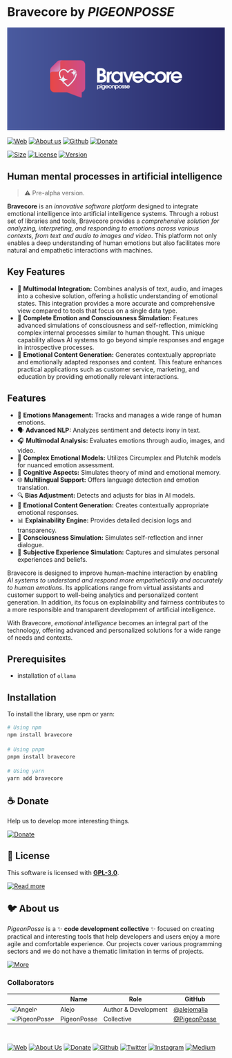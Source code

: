 # Bravecore by _PIGEONPOSSE_

[![HEADER](docs/banner.png)](https://npmjs.com/package/bravecore)

[![Web](https://img.shields.io/badge/Web-grey?style=flat-square)](https://pigeonposse.com/)
[![About us](https://img.shields.io/badge/About%20us-grey?style=flat-square)](https://pigeonposse.com/?popup=about)
[![Github](https://img.shields.io/badge/Github-grey?style=flat-square)](https://github.com/pigeon-posse)
[![Donate](https://img.shields.io/badge/Donate-pink?style=flat-square)](https://pigeonposse.com/?popup=donate)

[![Size](https://img.shields.io/bundlephobia/minzip/bravecore)](https://npmjs.com/package/bravecore)
[![License](https://img.shields.io/github/license/pigeonposse/personality?color=blue&label=License&style=flat-square)](https://npmjs.com/package/bravecore)
[![Version](https://img.shields.io/npm/v/bravecore?color=a1b858&label&style=flat-square)](https://npmjs.com/package/bravecore)

## Human mental processes in artificial intelligence

> ⚠️ Pre-alpha version.

**Bravecore** is an _innovative software platform_ designed to integrate emotional intelligence into artificial intelligence systems. Through a robust set of libraries and tools, Bravecore provides a _comprehensive solution for analyzing, interpreting, and responding to emotions across various contexts, from text and audio to images and video_. This platform not only enables a deep understanding of human emotions but also facilitates more natural and empathetic interactions with machines.

## Key Features

* 💖 **Multimodal Integration:** Combines analysis of text, audio, and images into a cohesive solution, offering a holistic understanding of emotional states. This integration provides a more accurate and comprehensive view compared to tools that focus on a single data type.
* 🧠 **Complete Emotion and Consciousness Simulation:** Features advanced simulations of consciousness and self-reflection, mimicking complex internal processes similar to human thought. This unique capability allows AI systems to go beyond simple responses and engage in introspective processes.
* 📝 **Emotional Content Generation:** Generates contextually appropriate and emotionally adapted responses and content. This feature enhances practical applications such as customer service, marketing, and education by providing emotionally relevant interactions.

## Features

* 💖 **Emotions Management:** Tracks and manages a wide range of human emotions.
* 🗣️ **Advanced NLP:** Analyzes sentiment and detects irony in text.
* 🎧 **Multimodal Analysis:** Evaluates emotions through audio, images, and video.
* 🧩 **Complex Emotional Models:** Utilizes Circumplex and Plutchik models for nuanced emotion assessment.
* 🧠 **Cognitive Aspects:** Simulates theory of mind and emotional memory.
* 🌐 **Multilingual Support:** Offers language detection and emotion translation.
* 🔍 **Bias Adjustment:** Detects and adjusts for bias in AI models.
* 📝 **Emotional Content Generation:** Creates contextually appropriate emotional responses.
* 📊 **Explainability Engine:** Provides detailed decision logs and transparency.
* 🤖 **Consciousness Simulation:** Simulates self-reflection and inner dialogue.
* 🌟 **Subjective Experience Simulation:** Captures and simulates personal experiences and beliefs.

Bravecore is designed to improve human-machine interaction by enabling _AI systems to understand and respond more empathetically and accurately to human emotions_. Its applications range from virtual assistants and customer support to well-being analytics and personalized content generation. In addition, its focus on explainability and fairness contributes to a more responsible and transparent development of artificial intelligence.

With Bravecore, _emotional intelligence_ becomes an integral part of the technology, offering advanced and personalized solutions for a wide range of needs and contexts.

## Prerequisites

* installation of `ollama`

## Installation

To install the library, use npm or yarn:

```bash
# Using npm
npm install bravecore

# Using pnpm
pnpm install bravecore

# Using yarn
yarn add bravecore
```

## ☕ Donate

Help us to develop more interesting things.

[![Donate](https://img.shields.io/badge/Donate-grey?style=for-the-badge)](https://pigeonposse.com/?popup=donate)

## 📜 License

This software is licensed with **[GPL-3.0](/LICENSE)**.

[![Read more](https://img.shields.io/badge/Read-more-grey?style=for-the-badge)](/LICENSE)

## 🐦 About us

_PigeonPosse_ is a ✨ **code development collective** ✨ focused on creating practical and interesting tools that help developers and users enjoy a more agile and comfortable experience. Our projects cover various programming sectors and we do not have a thematic limitation in terms of projects.

[![More](https://img.shields.io/badge/Read-more-grey?style=for-the-badge)](https://github.com/pigeonposse)

### Collaborators

|                                                                                    | Name        | Role         | GitHub                                         |
| ---------------------------------------------------------------------------------- | ----------- | ------------ | ---------------------------------------------- |
| <img src="https://github.com/alejomalia.png?size=72" alt="Angelo" style="border-radius:100%"/> | Alejo |   Author & Development   | [@alejomalia](https://github.com/alejomalia) |
| <img src="https://github.com/PigeonPosse.png?size=72" alt="PigeonPosse" style="border-radius:100%"/> | PigeonPosse | Collective | [@PigeonPosse](https://github.com/PigeonPosse) |

<br>
<p align="center">

[![Web](https://img.shields.io/badge/Web-grey?style=for-the-badge&logoColor=white)](https://pigeonposse.com)
[![About Us](https://img.shields.io/badge/About%20Us-grey?style=for-the-badge&logoColor=white)](https://pigeonposse.com?popup=about)
[![Donate](https://img.shields.io/badge/Donate-pink?style=for-the-badge&logoColor=white)](https://pigeonposse.com/?popup=donate)
[![Github](https://img.shields.io/badge/Github-black?style=for-the-badge&logo=github&logoColor=white)](https://github.com/pigeonposse)
[![Twitter](https://img.shields.io/badge/Twitter-black?style=for-the-badge&logo=twitter&logoColor=white)](https://twitter.com/pigeonposse_)
[![Instagram](https://img.shields.io/badge/Instagram-black?style=for-the-badge&logo=instagram&logoColor=white)](https://www.instagram.com/pigeon.posse/)
[![Medium](https://img.shields.io/badge/Medium-black?style=for-the-badge&logo=medium&logoColor=white)](https://medium.com/@pigeonposse)

</p>
